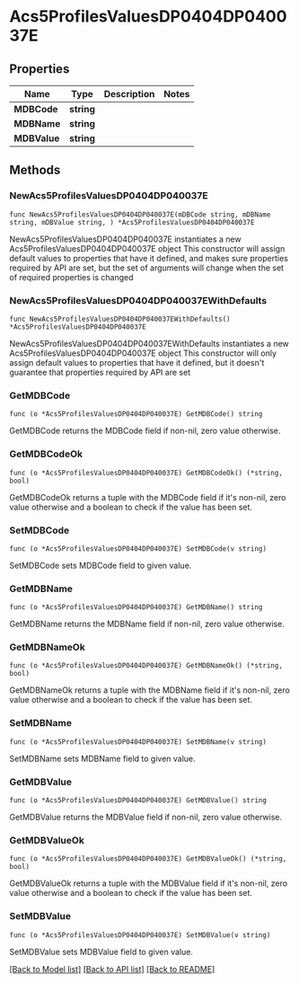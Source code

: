 # Acs5ProfilesValuesDP0404DP040037E

## Properties

Name | Type | Description | Notes
------------ | ------------- | ------------- | -------------
**MDBCode** | **string** |  | 
**MDBName** | **string** |  | 
**MDBValue** | **string** |  | 

## Methods

### NewAcs5ProfilesValuesDP0404DP040037E

`func NewAcs5ProfilesValuesDP0404DP040037E(mDBCode string, mDBName string, mDBValue string, ) *Acs5ProfilesValuesDP0404DP040037E`

NewAcs5ProfilesValuesDP0404DP040037E instantiates a new Acs5ProfilesValuesDP0404DP040037E object
This constructor will assign default values to properties that have it defined,
and makes sure properties required by API are set, but the set of arguments
will change when the set of required properties is changed

### NewAcs5ProfilesValuesDP0404DP040037EWithDefaults

`func NewAcs5ProfilesValuesDP0404DP040037EWithDefaults() *Acs5ProfilesValuesDP0404DP040037E`

NewAcs5ProfilesValuesDP0404DP040037EWithDefaults instantiates a new Acs5ProfilesValuesDP0404DP040037E object
This constructor will only assign default values to properties that have it defined,
but it doesn't guarantee that properties required by API are set

### GetMDBCode

`func (o *Acs5ProfilesValuesDP0404DP040037E) GetMDBCode() string`

GetMDBCode returns the MDBCode field if non-nil, zero value otherwise.

### GetMDBCodeOk

`func (o *Acs5ProfilesValuesDP0404DP040037E) GetMDBCodeOk() (*string, bool)`

GetMDBCodeOk returns a tuple with the MDBCode field if it's non-nil, zero value otherwise
and a boolean to check if the value has been set.

### SetMDBCode

`func (o *Acs5ProfilesValuesDP0404DP040037E) SetMDBCode(v string)`

SetMDBCode sets MDBCode field to given value.


### GetMDBName

`func (o *Acs5ProfilesValuesDP0404DP040037E) GetMDBName() string`

GetMDBName returns the MDBName field if non-nil, zero value otherwise.

### GetMDBNameOk

`func (o *Acs5ProfilesValuesDP0404DP040037E) GetMDBNameOk() (*string, bool)`

GetMDBNameOk returns a tuple with the MDBName field if it's non-nil, zero value otherwise
and a boolean to check if the value has been set.

### SetMDBName

`func (o *Acs5ProfilesValuesDP0404DP040037E) SetMDBName(v string)`

SetMDBName sets MDBName field to given value.


### GetMDBValue

`func (o *Acs5ProfilesValuesDP0404DP040037E) GetMDBValue() string`

GetMDBValue returns the MDBValue field if non-nil, zero value otherwise.

### GetMDBValueOk

`func (o *Acs5ProfilesValuesDP0404DP040037E) GetMDBValueOk() (*string, bool)`

GetMDBValueOk returns a tuple with the MDBValue field if it's non-nil, zero value otherwise
and a boolean to check if the value has been set.

### SetMDBValue

`func (o *Acs5ProfilesValuesDP0404DP040037E) SetMDBValue(v string)`

SetMDBValue sets MDBValue field to given value.



[[Back to Model list]](../README.md#documentation-for-models) [[Back to API list]](../README.md#documentation-for-api-endpoints) [[Back to README]](../README.md)


